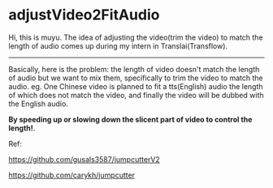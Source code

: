 # adjustVideo2FitAudio
Hi, this is muyu. The idea of adjusting the video(trim the video) to match the length of audio comes up during my intern in Translai(Transflow).<hr>
Basically, here is the problem: the length of video doesn't match the length of audio but we want to mix them, specifically to trim the video to match the audio. eg. One Chinese video is planned to fit a tts(English) audio the length of which does not match the video, and finally the video will be dubbed with the English audio.

**By speeding up or slowing down the slicent part of video to control the length!**.




Ref: 

https://github.com/gusals3587/jumpcutterV2

https://github.com/carykh/jumpcutter
